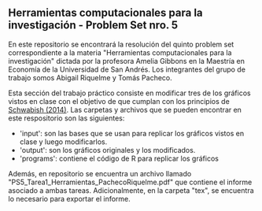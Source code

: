 ## Herramientas computacionales para la investigación - Problem Set nro. 5

En este repositorio se encontrará la resolución del quinto problem set correspondiente a la materia "Herramientas computacionales para la investigación" dictada por la profesora Amelia Gibbons en la Maestría en Economía de la Universidad de San Andrés. Los integrantes del grupo de trabajo somos Abigail Riquelme y Tomás Pacheco.

Esta sección del trabajo práctico consiste en modificar tres de los gráficos vistos en clase con el objetivo de que cumplan con los principios de [Schwabish (2014)](https://pubs.aeaweb.org/doi/pdf/10.1257/jep.28.1.209). Las carpetas y archivos que se pueden encontrar en este respositorio son las siguientes: 
 * 'input': son las bases que se usan para replicar los gráficos vistos en clase y luego modificarlos.
 * 'output': son los gráficos originales y los modificados.
 * 'programs': contiene el código de R para replicar los gráficos
 
 Además, en repositorio se encuentra un archivo llamado "PS5_Tarea1_Herramientas_PachecoRiquelme.pdf" que contiene el informe asociado a ambas tareas. Adicionalmente, en la carpeta "tex", se encuentra lo necesario para exportar el informe.
